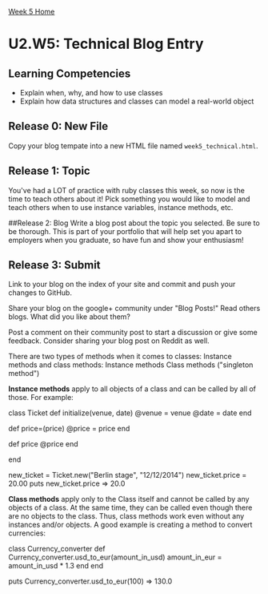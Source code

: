 [Week 5 Home](../)

# U2.W5: Technical Blog Entry

## Learning Competencies
- Explain when, why, and how to use classes
- Explain how data structures and classes can model a real-world object


## Release 0: New File
Copy your blog tempate into a new HTML file named `week5_technical.html`. 

## Release 1: Topic
You've had a LOT of practice with ruby classes this week, so now is the time to teach others about it! Pick something you would like to model and teach others when to use instance variables, instance methods, etc. 

##Release 2: Blog
Write a blog post about the topic you selected. 
Be sure to be thorough. This is part of your portfolio that will help set you apart to employers when you graduate, so have fun and show your enthusiasm!

## Release 3: Submit
Link to your blog on the index of your site and commit and push your changes to GitHub. 

Share your blog on the google+ community under "Blog Posts!" Read others blogs. What did you like about them? 

Post a comment on their community post to start a discussion or give some feedback.  Consider sharing your blog post on Reddit as well.

There are two types of methods when it comes to classes: Instance methods and class methods:
Instance methods
Class methods ("singleton method")

<strong>Instance methods</strong> apply to all objects of a class and can be called by all of those. For example:

class Ticket
def initialize(venue, date)
@venue = venue
@date = date
end

def price=(price)
	@price = price
end

def price
	@price
end

end

new_ticket = Ticket.new("Berlin stage", "12/12/2014")
new_ticket.price = 20.00
puts new_ticket.price
=> 20.0

<strong>Class methods</strong> apply only to the Class itself and cannot be called by any objects of a class. At the same time, they can be called even though there are no objects to the class. Thus, class methods work even without any instances and/or objects. A good example is creating a method to convert currencies:

class Currency_converter
def Currency_converter.usd_to_eur(amount_in_usd)
	amount_in_eur = amount_in_usd * 1.3
end
end

puts Currency_converter.usd_to_eur(100)
=> 130.0